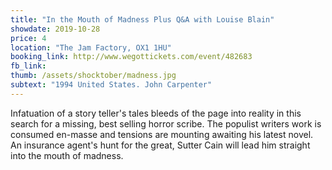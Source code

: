 ```yaml
---
title: "In the Mouth of Madness Plus Q&A with Louise Blain"
showdate: 2019-10-28
price: 4
location: "The Jam Factory, OX1 1HU"
booking_link: http://www.wegottickets.com/event/482683
fb_link:
thumb: /assets/shocktober/madness.jpg
subtext: "1994 United States. John Carpenter"
---
```


Infatuation of a story teller's tales bleeds of the page into reality in this search for a missing, best selling horror scribe. The populist writers work is consumed en-masse and tensions are mounting awaiting his latest novel. An insurance agent's hunt for the great, Sutter Cain will lead him straight into the mouth of madness.
